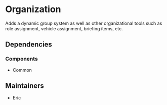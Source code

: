 # Organization
Adds a dynamic group system as well as other organizational tools such as role assignment, vehicle assignment, briefing items, etc.

## Dependencies
### Components
- Common

## Maintainers
- Eric